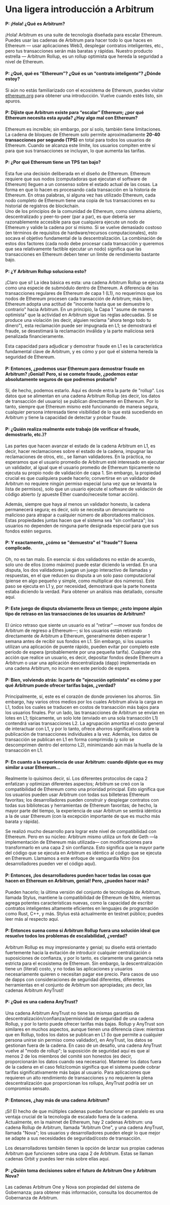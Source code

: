 # Una ligera introducción a Arbitrum

#### P: ¡Hola! ¿Qué es Arbitrum?

¡Hola! Arbitrum es una suite de tecnología diseñada para escalar Ethereum. Puedes usar las cadenas de Arbitrum para hacer todo lo que haces en Ethereum — usar aplicaciones Web3, desplegar contratos inteligentes, etc., pero tus transacciones serán más baratas y rápidas. Nuestro producto estrella — Arbitrum Rollup, es un rollup optimista que hereda la seguridad a nivel de Ethereum.

#### P: ¿Qué, qué es “Ethereum”? ¿Qué es un “contrato inteligente”? ¿Dónde estoy?

Si aún no estás familiarizado con el ecosistema de Ethereum, puedes visitar [ethereum.org](https://ethereum.org/es/learn/) para obtener una introducción. Vuelve cuando estés listo, sin apuros.

#### P: **Dijiste que Arbitrum existe para “escalar” Ethereum; ¿por qué Ethereum necesita esta ayuda? ¿Hay algo mal con Ethereum?**

Ethereum es increíble; sin embargo, por sí solo, también tiene limitaciones. La cadena de bloques de Ethereum solo permite aproximadamente **20-40 transacciones por segundo (TPS)** en total para todos los usuarios de Ethereum. Cuando se alcanza este límite, los usuarios compiten entre sí para que sus transacciones se incluyan, lo que aumenta las tarifas.

#### P: **¿Por qué Ethereum tiene un TPS tan bajo?**

Esta fue una decisión deliberada en el diseño de Ethereum. Ethereum requiere que sus nodos (computadoras que ejecutan el software de Ethereum) lleguen a un consenso sobre el estado actual de las cosas. La forma en que lo hacen es procesando cada transacción en la historia de Ethereum. En otras palabras, si alguna vez has utilizado Ethereum, cada nodo completo de Ethereum tiene una copia de tus transacciones en su historial de registros de blockchain.\
Uno de los principios de la comunidad de Ethereum, como sistema abierto, descentralizado y peer-to-peer (par a par), es que debería ser razonablemente accesible para que cualquiera ejecute un nodo de Ethereum y valide la cadena por sí mismo. Si se vuelve demasiado costoso (en términos de requisitos de hardware/recursos computacionales), esto socava el objetivo fundamental de la descentralización. La combinación de estos dos factores (cada nodo debe procesar cada transacción y queremos que sea relativamente factible ejecutar un nodo) significa que las transacciones en Ethereum deben tener un límite de rendimiento bastante bajo.

#### P: ¿Y Arbitrum Rollup soluciona esto?

¡Claro que sí! La idea básica es esta: una cadena Arbitrum Rollup se ejecuta como una especie de submódulo dentro de Ethereum. A diferencia de las transacciones regulares de Ethereum de capa 1 (L1), no requerimos que los nodos de Ethereum procesen cada transacción de Arbitrum; más bien, Ethereum adopta una actitud de "inocente hasta que se demuestre lo contrario" hacia Arbitrum. En un principio, la Capa 1 "asume de manera optimista" que la actividad en Arbitrum sigue las reglas adecuadas. Si se produce una violación (es decir, alguien reclama "ahora tengo todo tu dinero"), esta reclamación puede ser impugnada en L1; se demostrará el fraude, se desestimará la reclamación inválida y la parte maliciosa será penalizada financieramente.

Esta capacidad para adjudicar y demostrar fraude en L1 es la característica fundamental clave de Arbitrum, y es cómo y por qué el sistema hereda la seguridad de Ethereum.

#### P: Entonces, ¿podemos usar Ethereum para demostrar fraude en Arbitrum? ¡Genial! Pero, si se comete fraude, ¿podemos estar absolutamente seguros de que podremos probarlo?

Sí, de hecho, podemos estarlo. Aquí es donde entra la parte de "rollup". Los datos que se alimentan en una cadena Arbitrum Rollup (es decir, los datos de transacción del usuario) se publican directamente en Ethereum. Por lo tanto, siempre que Ethereum mismo esté funcionando de manera segura, cualquier persona interesada tiene visibilidad de lo que está sucediendo en Arbitrum y tiene la capacidad de detectar y probar fraude.

#### P: ¿Quién realiza realmente este trabajo (de verificar el fraude, demostrarlo, etc.)?&#x20;

Las partes que hacen avanzar el estado de la cadena Arbitrum en L1, es decir, hacer reclamaciones sobre el estado de la cadena, impugnar las reclamaciones de otros, etc., se llaman validadores. En la práctica, no esperamos que el usuario promedio de Arbitrum esté interesado en ejecutar un validador, al igual que el usuario promedio de Ethereum típicamente no ejecuta su propio nodo de validación de capa 1. Sin embargo, la propiedad crucial es que cualquiera puede hacerlo; convertirse en un validador de Arbitrum no requiere ningún permiso especial (una vez que se levanta la lista de permisos), solo que un usuario ejecute el software de validación de código abierto (y apueste Ether cuando/necesite tomar acción).

Además, siempre que haya al menos un validador honesto, la cadena permanecerá segura; es decir, solo se necesita un denunciante no malicioso para atrapar a cualquier número de alborotadores maliciosos. Estas propiedades juntas hacen que el sistema sea "sin confianza"; los usuarios no dependen de ninguna parte designada especial para que sus fondos estén seguros.

#### P: Y exactamente, ¿cómo se "demuestra" el "fraude"? Suena complicado.

Oh, no es tan malo. En esencia: si dos validadores no están de acuerdo, solo uno de ellos (como máximo) puede estar diciendo la verdad. En una disputa, los dos validadores juegan un juego interactivo de llamadas y respuestas, en el que reducen su disputa a un solo paso computacional (piense en algo pequeño y simple, como multiplicar dos números). Este paso se ejecuta en L1 y, por necesidad, demostrará que la parte honesta estaba diciendo la verdad. Para obtener un análisis más detallado, consulte aquí.

#### P: Este juego de disputa obviamente lleva un tiempo; ¿esto impone algún tipo de retraso en las transacciones de los usuarios de Arbitrum?

El único retraso que siente un usuario es al "retirar" —mover sus fondos de Arbitrum de regreso a Ethereum—; si los usuarios están retirando directamente de Arbitrum a Ethereum, generalmente deben esperar 1 semana antes de recibir sus fondos en L1. Sin embargo, si los usuarios utilizan una aplicación de puente rápido, pueden evitar por completo este período de espera (probablemente por una pequeña tarifa). Cualquier otra acción que realice un usuario, es decir, depositar fondos desde Ethereum a Arbitrum o usar una aplicación descentralizada (dapp) implementada en una cadena Arbitrum, no incurre en este período de espera.

#### P: Bien, volviendo atrás: la parte de "ejecución optimista" es cómo y por qué Arbitrum puede ofrecer tarifas bajas, ¿verdad?

Principalmente, sí, este es el corazón de donde provienen los ahorros. Sin embargo, hay varios otros medios por los cuales Arbitrum alivia la carga en L1, todos los cuales se traducen en costos de transacción más bajos para los usuarios finales. Por un lado, las transacciones de Arbitrum se envían en lotes en L1; típicamente, un solo lote (enviado en una sola transacción L1) contendrá varias transacciones L2. La agrupación amortiza el costo general de interactuar con L1, y por lo tanto, ofrece ahorros significativos sobre la publicación de transacciones individuales a la vez. Además, los datos de transacción se publican en L1 en forma comprimida (y solo se descomprimen dentro del entorno L2), minimizando aún más la huella de la transacción en L1.

#### P: En cuanto a la experiencia de usar Arbitrum: cuando dijiste que es muy similar a usar Ethereum...

Realmente lo quisimos decir, sí. Los diferentes protocolos de capa 2 enfatizan y optimizan diferentes aspectos; Arbitrum se creó con la compatibilidad de Ethereum como una prioridad principal. Esto significa que los usuarios pueden usar Arbitrum con todas sus billeteras Ethereum favoritas; los desarrolladores pueden construir y desplegar contratos con todas sus bibliotecas y herramientas de Ethereum favoritas; de hecho, la mayor parte del tiempo, la experiencia de usar Arbitrum se sentirá idéntica a la de usar Ethereum (con la excepción importante de que es mucho más barata y rápida).

Se realizó mucho desarrollo para lograr este nivel de compatibilidad con Ethereum. Pero en su núcleo: Arbitrum mismo utiliza un fork de Geth —la implementación de Ethereum más utilizada— con modificaciones para transformarlo en una capa 2 sin confianza. Esto significa que la mayor parte del código que se ejecuta en Arbitrum es idéntico al código que se ejecuta en Ethereum. Llamamos a este enfoque de vanguardia Nitro (los desarrolladores pueden ver el código aquí).

#### P: Entonces, ¡los desarrolladores pueden hacer todas las cosas que hacen en Ethereum en Arbitrum, genial! Pero, ¿pueden hacer más?

Pueden hacerlo; la última versión del conjunto de tecnologías de Arbitrum, llamada Stylus, mantiene la compatibilidad de Ethereum de Nitro, mientras agrega potentes características nuevas, como la capacidad de escribir contratos inteligentes altamente eficientes en lenguajes de programación como Rust, C++, y más. Stylus está actualmente en testnet público; puedes leer más al respecto aquí.

#### P: Entonces suena como si Arbitrum Rollup fuera una solución ideal que resuelve todos los problemas de escalabilidad, ¿verdad?

Arbitrum Rollup es muy impresionante y genial; su diseño está orientado fuertemente hacia la evitación de introducir cualquier centralización o suposiciones de confianza, y por lo tanto, es claramente una ganancia neta estricta para el ecosistema de Ethereum. Sin embargo, la descentralización tiene un (literal) costo, y no todas las aplicaciones y usuarios necesariamente quieren o necesitan pagar ese precio. Para casos de uso de dapps con consideraciones de seguridad diferentes, diferentes herramientas en el conjunto de Arbitrum son apropiadas; ¡es decir, las cadenas Arbitrum AnyTrust!

#### P: ¿Qué es una cadena AnyTrust?

Una cadena Arbitrum AnyTrust no tiene las mismas garantías de descentralización/confianza/permisividad de seguridad de una cadena Rollup, y por lo tanto puede ofrecer tarifas más bajas. Rollup y AnyTrust son similares en muchos aspectos, aunque tienen una diferencia clave: mientras que en Rollup, todos los datos se publican en L1 (lo que permite a cualquier persona unirse sin permiso como validador), en AnyTrust, los datos se gestionan fuera de la cadena. En caso de un desafío, una cadena AnyTrust vuelve al "modo de rollup"; la suposición de seguridad aquí es que al menos 2 de los miembros del comité son honestos (es decir, proporcionarán los datos cuando sea necesario). Mantener los datos fuera de la cadena en el caso feliz/común significa que el sistema puede cobrar tarifas significativamente más bajas al usuario. Para aplicaciones que requieren un alto rendimiento de transacciones y no requieren la plena descentralización que proporcionan los rollups, AnyTrust podría ser un compromiso sensato.

#### P: Entonces, ¿hay más de una cadena Arbitrum?

¡Sí! El hecho de que múltiples cadenas puedan funcionar en paralelo es una ventaja crucial de la tecnología de escalado fuera de la cadena. Actualmente, en la mainnet de Ethereum, hay 2 cadenas Arbitrum: una cadena Rollup de Arbitrum, llamada "Arbitrum One", y una cadena AnyTrust, llamada "Nova"; los usuarios y desarrolladores pueden elegir lo que mejor se adapte a sus necesidades de seguridad/costo de transacción.

Los desarrolladores también tienen la opción de lanzar sus propias cadenas Arbitrum que funcionen sobre una capa 2 de Arbitrum. Estas se llaman cadenas Orbit y puedes leer más sobre ellas aquí.

#### P: ¿Quién toma decisiones sobre el futuro de Arbitrum One y Arbitrum Nova?

Las cadenas Arbitrum One y Nova son propiedad del sistema de Gobernanza; para obtener más información, consulta los documentos de Gobernanza de Arbitrum.

